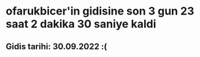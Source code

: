 # ofarukbicer'in gidisine son 3 gun 23 saat 2 dakika 30 saniye kaldi

## Gidis tarihi: 30.09.2022 :(